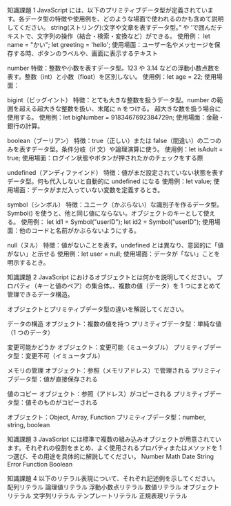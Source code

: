 知識課題 1
JavaScript には、以下のプリミティブデータ型が定義されています。各データ型の特徴や使用例を、どのような場面で使われるのかも含めて説明してください。
string(ストリング):文字や文章を表すデータ型。” や ’で囲んだテキストで、文字列の操作（結合・検索・変換など）ができる。
使用例：
let name = "かい";
let greeting = 'hello';
使用場面：ユーザー名やメッセージを保存する時、ボタンのラベルや、画面に表示するテキスト

number
特徴：整数や小数を表すデータ型。123 や 3.14 などの浮動小数点数を表す。整数（int）と小数（float）を区別しない。
使用例：let age = 22;
使用場面：

bigint（ビッグイント）
特徴：とても大きな整数を扱うデータ型。number の範囲を超える超大きな整数を扱い、末尾に n をつける。
超大きな数を扱う場合に使用する。
使用例：let bigNumber = 9183467692384729n;
使用場面：金融・銀行の計算。

boolean（ブーリアン）
特徴：true（正しい）または false（間違い）の二つのみを表すデータ型。条件分岐（if 文）や論理演算に使う。
使用例：let isAdult = true;
使用場面：ログイン状態やボタンが押されたかのチェックをする際

undefined（アンディファインド）
特徴：値がまだ設定されていない状態を表すデータ型。何も代入しないと自動的に undefined になる
使用例：let value;
使用場面：データがまだ入っていない変数を定義するとき。

symbol（シンボル）
特徴：ユニーク（かぶらない）な識別子を作るデータ型。Symbol() を使うと、他と同じ値にならない。オブジェクトのキーとして使える。
使用例：
let id1 = Symbol("userID");
let id2 = Symbol("userID");
使用場面：他のコードと名前がかぶらないようにする。

null（ヌル）
特徴：値がないことを表す。undefined とは異なり、意図的に「値がない」と示せる
使用例：let user = null;
使用場面：データが「ない」ことを明示するとき。

知識課題 2
JavaScript におけるオブジェクトとは何かを説明してください。
プロパティ（キーと値のペア）の集合体。、複数の値（データ）を 1 つにまとめて管理できるデータ構造。

オブジェクトとプリミティブデータ型の違いを解説してください。

データの構造
オブジェクト：複数の値を持つ
プリミティブデータ型：単純な値（1 つのデータ）

変更可能かどうか
オブジェクト：変更可能（ミュータブル）
プリミティブデータ型：変更不可（イミュータブル）

メモリの管理
オブジェクト：参照（メモリアドレス）で管理される
プリミティブデータ型：値が直接保存される

値のコピー
オブジェクト：参照（アドレス）がコピーされる
プリミティブデータ型：値そのものがコピーされる

オブジェクト：Object, Array, Function
プリミティブデータ型：number, string, boolean

知識課題 3
JavaScript には標準で複数の組み込みオブジェクトが用意されています。それぞれの役割をまとめ、よく使用されるプロパティまたはメソッドを 1 つ選び、その用途を具体的に解説してください。
Number
Math
Date
String
Error
Function
Boolean

知識課題 4
以下のリテラル表現について、それぞれ記述例を示してください。
配列リテラル
論理値リテラル
浮動小数点リテラル
数値リテラル
オブジェクトリテラル
文字列リテラル
テンプレートリテラル
正規表現リテラル
